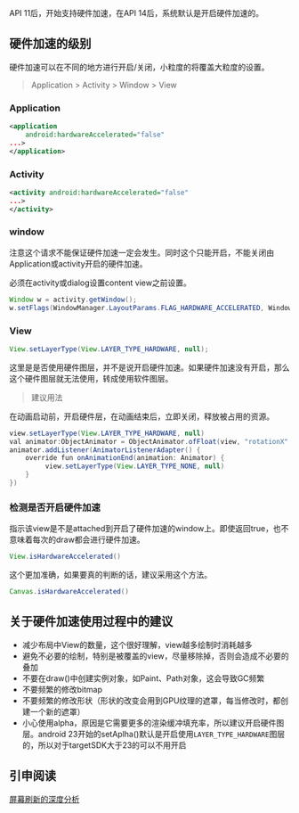 API 11后，开始支持硬件加速，在API 14后，系统默认是开启硬件加速的。

## 硬件加速的级别

硬件加速可以在不同的地方进行开启/关闭，小粒度的将覆盖大粒度的设置。

> Application > Activity > Window > View

### Application

```xml
<application 
    android:hardwareAccelerated="false" 
...>
</application>
```

### Activity

```xml
<activity android:hardwareAccelerated="false"
...>
</activity>
```

### window

注意这个请求不能保证硬件加速一定会发生。同时这个只能开启，不能关闭由Application或activity开启的硬件加速。

必须在activity或dialog设置content view之前设置。

```java
Window w = activity.getWindow();
w.setFlags(WindowManager.LayoutParams.FLAG_HARDWARE_ACCELERATED, WindowManager.LayoutParams.FLAG_HARDWARE_ACCELERATED);
```

### View

```java
View.setLayerType(View.LAYER_TYPE_HARDWARE, null);
```

这里是是否使用硬件图层，并不是说开启硬件加速。如果硬件加速没有开启，那么这个硬件图层就无法使用，转成使用软件图层。

> 建议用法

在动画启动前，开启硬件层，在动画结束后，立即关闭，释放被占用的资源。

```java
view.setLayerType(View.LAYER_TYPE_HARDWARE, null)
val animator:ObjectAnimator = ObjectAnimator.ofFloat(view, "rotationX", 180)
animator.addListener(AnimatorListenerAdapter() {
    override fun onAnimationEnd(animation: Animator) {
         view.setLayerType(View.LAYER_TYPE_NONE, null)
    }
})
```

### 检测是否开启硬件加速

指示该view是不是attached到开启了硬件加速的window上。即使返回true，也不意味着每次的draw都会进行硬件加速。

```java
View.isHardwareAccelerated()
```

这个更加准确，如果要真的判断的话，建议采用这个方法。
```java
Canvas.isHardwareAccelerated()
```

## 关于硬件加速使用过程中的建议

* 减少布局中View的数量，这个很好理解，view越多绘制时消耗越多
* 避免不必要的绘制，特别是被覆盖的view，尽量移除掉，否则会造成不必要的叠加
* 不要在draw()中创建实例对象，如Paint、Path对象，这会导致GC频繁
* 不要频繁的修改bitmap
* 不要频繁的修改形状（形状的改变会用到GPU纹理的遮罩，每当修改时，都创建一个新的遮罩）
* 小心使用alpha，原因是它需要更多的渲染缓冲填充率，所以建议开启硬件图层。android 23开始的setAplha()默认是开启使用`LAYER_TYPE_HARDWARE`图层的，所以对于targetSDK大于23的可以不用开启

## 引申阅读

[屏幕刷新的深度分析](./屏幕刷新的深度分析.md)
